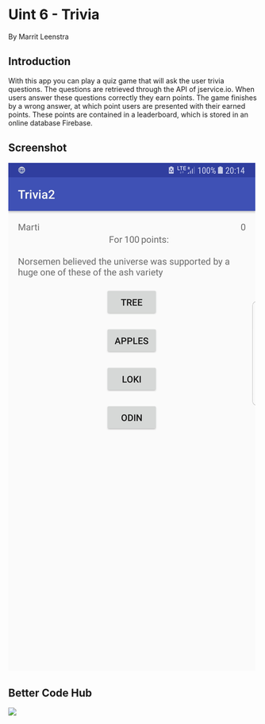 # Uint 6 - Trivia
By Marrit Leenstra

## Introduction
With this app you can play a quiz game that will ask the user trivia questions. The questions are retrieved through the API of jservice.io. 
When users answer these questions correctly they earn points. The game finishes by a wrong answer, at which point users are presented 
with their earned points. These points are contained in a leaderboard, which is stored in an online database Firebase.

## Screenshot
![ScreenShot](https://github.com/MarritL/Trivia2/blob/master/Doc/Screenshot.jpg)

## Better Code Hub
<img src='https://bettercodehub.com/edge/badge/MarritL/Trivia2?branch=master'>
